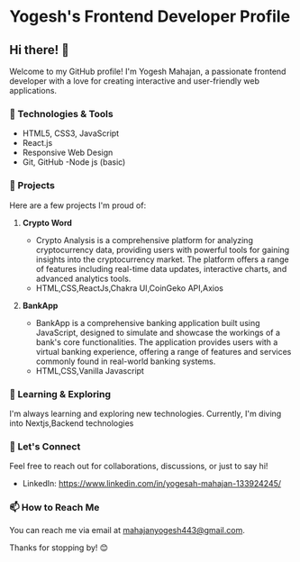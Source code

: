 # Yogesh's Frontend Developer Profile

## Hi there! 👋

Welcome to my GitHub profile! I'm Yogesh Mahajan, a passionate frontend developer with a love for creating interactive and user-friendly web applications.

### 🔧 Technologies & Tools

- HTML5, CSS3, JavaScript
- React.js
- Responsive Web Design
- Git, GitHub
-Node js (basic)

### 🚀 Projects

Here are a few projects I'm proud of:

1. **Crypto Word**
   - Crypto Analysis is a comprehensive platform for analyzing cryptocurrency data,
     providing users with powerful tools for gaining insights into the cryptocurrency market.
     The platform offers a range of features including real-time data updates, interactive charts,
     and advanced analytics tools.   
   - HTML,CSS,ReactJs,Chakra UI,CoinGeko API,Axios

2. **BankApp**
   - BankApp is a comprehensive banking application built using JavaScript, designed to
     simulate and showcase the workings of a bank's core functionalities. The application
     provides users with a virtual banking experience, offering a range of features and services
     commonly found in real-world banking systems.
   - HTML,CSS,Vanilla Javascript

### 🌱 Learning & Exploring

I'm always learning and exploring new technologies. Currently, I'm diving into Nextjs,Backend technologies

### 💬 Let's Connect

Feel free to reach out for collaborations, discussions, or just to say hi!

- LinkedIn: https://www.linkedin.com/in/yogesah-mahajan-133924245/



### 📫 How to Reach Me

You can reach me via email at mahajanyogesh443@gmail.com.

Thanks for stopping by! 😊
